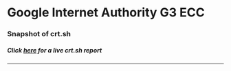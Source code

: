 # Google Internet Authority G3 ECC
### Snapshot of crt.sh
##### Click [here](https://crt.sh/?q=6172773E0B60BBE748D05E75B949517E30668D3F6F4B9C0345226F67F2F75A9C) for a live crt.sh report

---
